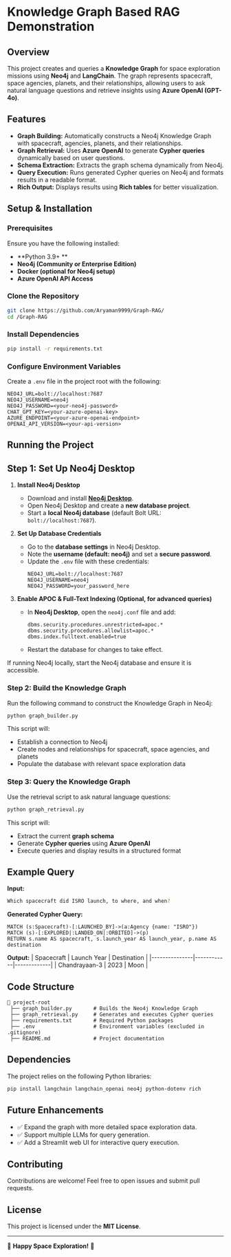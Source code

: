 # Knowledge Graph Based RAG Demonstration

## Overview
This project creates and queries a **Knowledge Graph** for space exploration missions using **Neo4j** and **LangChain**. The graph represents spacecraft, space agencies, planets, and their relationships, allowing users to ask natural language questions and retrieve insights using **Azure OpenAI (GPT-4o)**.

## Features
- **Graph Building:** Automatically constructs a Neo4j Knowledge Graph with spacecraft, agencies, planets, and their relationships.
- **Graph Retrieval:** Uses **Azure OpenAI** to generate **Cypher queries** dynamically based on user questions.
- **Schema Extraction:** Extracts the graph schema dynamically from Neo4j.
- **Query Execution:** Runs generated Cypher queries on Neo4j and formats results in a readable format.
- **Rich Output:** Displays results using **Rich tables** for better visualization.

## Setup & Installation
### Prerequisites
Ensure you have the following installed:
- **Python 3.9+ **
- **Neo4j (Community or Enterprise Edition)**
- **Docker (optional for Neo4j setup)**
- **Azure OpenAI API Access**

### Clone the Repository
```sh
git clone https://github.com/Aryaman9999/Graph-RAG/
cd /Graph-RAG
```

### Install Dependencies
```sh
pip install -r requirements.txt
```

### Configure Environment Variables
Create a `.env` file in the project root with the following:
```env
NEO4J_URL=bolt://localhost:7687
NEO4J_USERNAME=neo4j
NEO4J_PASSWORD=<your-neo4j-password>
CHAT_GPT_KEY=<your-azure-openai-key>
AZURE_ENDPOINT=<your-azure-openai-endpoint>
OPENAI_API_VERSION=<your-api-version>
```

## Running the Project
## Step 1: Set Up Neo4j Desktop

1. **Install Neo4j Desktop**  
   - Download and install **[Neo4j Desktop](https://neo4j.com/download/)**.
   - Open Neo4j Desktop and create a **new database project**.
   - Start a **local Neo4j database** (default Bolt URL: `bolt://localhost:7687`).

2. **Set Up Database Credentials**  
   - Go to the **database settings** in Neo4j Desktop.
   - Note the **username (default: neo4j)** and set a **secure password**.
   - Update the `.env` file with these credentials:
     ```env
     NEO4J_URL=bolt://localhost:7687
     NEO4J_USERNAME=neo4j
     NEO4J_PASSWORD=your_password_here
     ```

3. **Enable APOC & Full-Text Indexing (Optional, for advanced queries)**  
   - In **Neo4j Desktop**, open the `neo4j.conf` file and add:
     ```
     dbms.security.procedures.unrestricted=apoc.*
     dbms.security.procedures.allowlist=apoc.*
     dbms.index.fulltext.enabled=true
     ```
   - Restart the database for changes to take effect.

If running Neo4j locally, start the Neo4j database and ensure it is accessible.

### Step 2: Build the Knowledge Graph
Run the following command to construct the Knowledge Graph in Neo4j:
```sh
python graph_builder.py
```
This script will:
- Establish a connection to Neo4j
- Create nodes and relationships for spacecraft, space agencies, and planets
- Populate the database with relevant space exploration data

### Step 3: Query the Knowledge Graph
Use the retrieval script to ask natural language questions:
```sh
python graph_retrieval.py
```
This script will:
- Extract the current **graph schema**
- Generate **Cypher queries** using **Azure OpenAI**
- Execute queries and display results in a structured format

## Example Query
**Input:**
```sh
Which spacecraft did ISRO launch, to where, and when?
```
**Generated Cypher Query:**
```cypher
MATCH (s:Spacecraft)-[:LAUNCHED_BY]->(a:Agency {name: "ISRO"})
MATCH (s)-[:EXPLORED|:LANDED_ON|:ORBITED]->(p)
RETURN s.name AS spacecraft, s.launch_year AS launch_year, p.name AS destination
```
**Output:**
| Spacecraft     | Launch Year | Destination |
|---------------|------------|-------------|
| Chandrayaan-3 | 2023       | Moon        |

## Code Structure
```
📂 project-root
 ├── graph_builder.py       # Builds the Neo4j Knowledge Graph
 ├── graph_retrieval.py     # Generates and executes Cypher queries
 ├── requirements.txt       # Required Python packages
 ├── .env                   # Environment variables (excluded in .gitignore)
 ├── README.md              # Project documentation
```

## Dependencies
The project relies on the following Python libraries:
```sh
pip install langchain langchain_openai neo4j python-dotenv rich
```

## Future Enhancements
- ✅ Expand the graph with more detailed space exploration data.
- ✅ Support multiple LLMs for query generation.
- ✅ Add a Streamlit web UI for interactive query execution.

## Contributing
Contributions are welcome! Feel free to open issues and submit pull requests.

## License
This project is licensed under the **MIT License**.

---
🚀 **Happy Space Exploration!** 🌌

